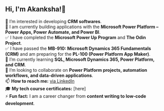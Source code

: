## Hi, I'm Akanksha!👋

👀 I’m interested in developing **CRM softwares**.  
🔭 I am currently building applications with the **Microsoft Power Platform – Power Apps, Power Automate, and Power BI**.  
✅ I have completed the **Microsoft Power Up Program** and **The Odin Project**.  
✅ I have passed the **MB-910: Microsoft Dynamics 365 Fundamentals (CRM)** and am preparing for the **PL-100 (Power Platform App Maker)**.  
🌱 I’m currently learning **SQL, Microsoft Dynamics 365, Power Platform, and CRM**.  
💞️ I’m looking to collaborate on **Power Platform projects, automation workflows, and data-driven applications**.  
📫 **How to reach me:** [via LinkedIn](https://www.linkedin.com/in/akanksha-gailakoti/)   
🎓 **My tech course certificates:** [here]  
⚡ **Fun fact:** I am a career changer from **content writing to low-code development**.  

